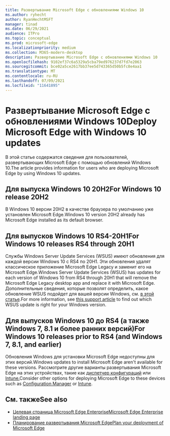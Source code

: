 ```yaml
---
title: Развертывание Microsoft Edge с обновлениями Windows 10
ms.author: ryhecht
author: RyanHechtMSFT
manager: tinad
ms.date: 06/29/2021
audience: ITPro
ms.topic: conceptual
ms.prod: microsoft-edge
ms.localizationpriority: medium
ms.collection: M365-modern-desktop
description: Развертывание Microsoft Edge с обновлениями Windows 10
ms.openlocfilehash: 9102ef37c6a5329a5cba79ed976237d7fd7e2063
ms.sourcegitcommit: bce02a5ce2617bb37ee5d743365d50b5fc8e4aa1
ms.translationtype: MT
ms.contentlocale: ru-RU
ms.lasthandoff: 07/09/2021
ms.locfileid: "11641895"
---
```

# <a name="deploy-microsoft-edge-with-windows-10-updates"></a><span data-ttu-id="fefe6-103">Развертывание Microsoft Edge с обновлениями Windows 10</span><span class="sxs-lookup"><span data-stu-id="fefe6-103">Deploy Microsoft Edge with Windows 10 updates</span></span>

<span data-ttu-id="fefe6-104">В этой статье содержатся сведения для пользователей, развертывающих Microsoft Edge с помощью обновлений Windows 10.</span><span class="sxs-lookup"><span data-stu-id="fefe6-104">The article provides information for users who are deploying Microsoft Edge by using Windows 10 updates.</span></span>

## <a name="for-windows-10-release-20h2"></a><span data-ttu-id="fefe6-105">Для выпуска Windows 10 20H2</span><span class="sxs-lookup"><span data-stu-id="fefe6-105">For Windows 10 release 20H2</span></span>

<span data-ttu-id="fefe6-106">В Windows 10 версии 20H2 в качестве браузера по умолчанию уже установлен Microsoft Edge.</span><span class="sxs-lookup"><span data-stu-id="fefe6-106">Windows 10 version 20H2 already has Microsoft Edge installed as its default browser.</span></span>

## <a name="for-windows-10-releases-rs4-through-20h1"></a><span data-ttu-id="fefe6-107">Для выпусков Windows 10 RS4-20H1</span><span class="sxs-lookup"><span data-stu-id="fefe6-107">For Windows 10 releases RS4 through 20H1</span></span>

<span data-ttu-id="fefe6-108">Службы Windows Server Update Services (WSUS) имеют обновления для каждой версии Windows 10 с RS4 по 20H1. Эти обновления удалят классическое приложение Microsoft Edge Legacy и заменит его на Microsoft Edge.</span><span class="sxs-lookup"><span data-stu-id="fefe6-108">Windows Server Update Services (WSUS) has updates for each version of Windows 10 from RS4 through 20H1 that will remove the Microsoft Edge Legacy desktop app and replace it with Microsoft Edge.</span></span> <span data-ttu-id="fefe6-109">Дополнительные сведения, которые позволят определить, какое обновление WSUS подойдет для вашей версии Windows, см. [в этой статье](https://support.microsoft.com/topic/update-in-wsus-for-the-new-microsoft-edge-for-windows-10-version-1809-1903-1909-and-2004-october-29-2020-b4980418-4ec4-dee7-3b17-1c6499bd127c).</span><span class="sxs-lookup"><span data-stu-id="fefe6-109">For more information, see [this support article](https://support.microsoft.com/topic/update-in-wsus-for-the-new-microsoft-edge-for-windows-10-version-1809-1903-1909-and-2004-october-29-2020-b4980418-4ec4-dee7-3b17-1c6499bd127c) to find out which WSUS update is right for your Windows version.</span></span>

## <a name="for-windows-10-releases-prior-to-rs4-and-windows-7-81-and-earlier"></a><span data-ttu-id="fefe6-110">Для выпусков Windows 10 до RS4 (а также Windows 7, 8.1 и более ранних версий)</span><span class="sxs-lookup"><span data-stu-id="fefe6-110">For Windows 10 releases prior to RS4 (and Windows 7, 8.1, and earlier)</span></span>

<span data-ttu-id="fefe6-111">Обновления Windows для установки Microsoft Edge недоступны для этих версий.</span><span class="sxs-lookup"><span data-stu-id="fefe6-111">Windows updates to install Microsoft Edge aren't available for these versions.</span></span> <span data-ttu-id="fefe6-112">Рассмотрите другие варианты развертывания Microsoft Edge на этих устройствах, такие как [диспетчер конфигураций](/configmgr/apps/deploy-use/deploy-edge?bc=https%3a%2f%2fdocs.microsoft.com%2fDeployEdge%2fbreadcrumb%2ftoc.json&toc=https%3a%2f%2fdocs.microsoft.com%2fDeployEdge%2ftoc.json) или [Intune.](/intune/apps/apps-windows-edge/?bc=https%3a%2f%2fdocs.microsoft.com%2fDeployEdge%2fbreadcrumb%2ftoc.json&toc=https%3a%2f%2fdocs.microsoft.com%2fDeployEdge%2ftoc.json)</span><span class="sxs-lookup"><span data-stu-id="fefe6-112">Consider other options for deploying Microsoft Edge to these devices such as [Configuration Manager](/configmgr/apps/deploy-use/deploy-edge?bc=https%3a%2f%2fdocs.microsoft.com%2fDeployEdge%2fbreadcrumb%2ftoc.json&toc=https%3a%2f%2fdocs.microsoft.com%2fDeployEdge%2ftoc.json) or [Intune](/intune/apps/apps-windows-edge/?bc=https%3a%2f%2fdocs.microsoft.com%2fDeployEdge%2fbreadcrumb%2ftoc.json&toc=https%3a%2f%2fdocs.microsoft.com%2fDeployEdge%2ftoc.json).</span></span>

## <a name="see-also"></a><span data-ttu-id="fefe6-113">См. также</span><span class="sxs-lookup"><span data-stu-id="fefe6-113">See also</span></span>

- [<span data-ttu-id="fefe6-114">Целевая страница Microsoft Edge Enterprise</span><span class="sxs-lookup"><span data-stu-id="fefe6-114">Microsoft Edge Enterprise landing page</span></span>](https://aka.ms/EdgeEnterprise)
- [<span data-ttu-id="fefe6-115">Планирование развертывания Microsoft Edge</span><span class="sxs-lookup"><span data-stu-id="fefe6-115">Plan your deployment of Microsoft Edge</span></span>](deploy-edge-plan-deployment.md)